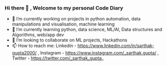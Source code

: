 ### Hi there 👋 , Welcome to my personal Code Diary 

<!--
**Sarthakgupta2000/Sarthakgupta2000** is a ✨ _special_ ✨ repository because its `README.md` (this file) appears on your GitHub profile.
- 🤔 I’m looking for help with ...
- 💬 Ask me about ...
- 😄 Pronouns: ...
- ⚡ Fun fact: ...


Here are some ideas to get you started:
-->
- 🔭 I’m currently working on projects in python automation, data manipulations and visualisation, machine learning
- 🌱 I’m currently learning python, data science, ML/AI, Data structures and Algorithms, web/app dev
- 👯 I’m looking to collaborate on ML projects, Hackathons
- 📫 How to reach me: Linkedin - https://www.linkedin.com/in/sarthak-gupta2000/ , Instagram - https://www.instagram.com/_sarthak.gupta/ , Twitter - https://twitter.com/_sarthak_gupta_

